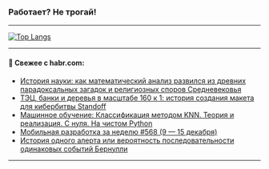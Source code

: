 ### Работает? Не трогай!

---
<!--
#### 🛠️ Technical stack:

![Java](https://img.shields.io/badge/Java-informational?logo=Oracle&style=flat&logoColor=white&color=FF4500)
![Kotlin](https://img.shields.io/badge/Kotlin-informational?logo=Kotlin&style=flat&logoColor=white&color=774D97)
![TS](https://img.shields.io/badge/TypeScript-informational?logo=typeScript&style=flat&logoColor=black&color=017acc)
![Python](https://img.shields.io/badge/Python-informational?logo=Python&style=flat&logoColor=black&color=ffdd54) <br>
![Spring](https://img.shields.io/badge/Spring-informational?logo=Spring&style=flat&logoColor=white&color=6DB33F) 
![SpringBoot](https://img.shields.io/badge/SpringBoot-informational?logo=SpringBoot&style=flat&logoColor=white&color=6DB33F)
![Nest](https://img.shields.io/badge/NestJS-informational?logo=NestJS&style=flat&logoColor=white&color=E0234E) 
![NodeJS](https://img.shields.io/badge/NodeJS-informational?logo=node.js&style=flat&logoColor=white&color=70A760)<br>
![PostgreSQL](https://img.shields.io/badge/PostgreSQL-informational?logo=PostgreSQL&style=flat&logoColor=white&color=DAA520)
![MongoDB](https://img.shields.io/badge/MongoDB-informational?logo=MongoDB&style=flat&logoColor=white&color=870000)
![Apache](https://img.shields.io/badge/Apache-informational?logo=apache&style=flat&logoColor=white&color=f74e28)

___ 
-->

<!--- #### 🛠️ : --->

[![Top Langs](https://github-readme-stats-82jvfl3w3-advtsettinggmailcoms-projects.vercel.app/api/top-langs/?username=zloylis&langs_count=10&hide_title=true&title_color=e6edf3&size_weight=0.5&count_weight=0.5&layout=compact&hide_progress=true&hide_border=true&theme=dracula)](https://github.com/zloylis)

<!---


####  :octocat:&nbsp;&nbsp; Статистика:

![GitHub stats](https://github-readme-stats-u2qms2cxw-advtsettinggmailcoms-projects.vercel.app/api?username=zloylis&show_icons=true&hide_border=true&theme=dracula&title_color=e6edf3&include_all_commits=true&count_private=true&hide_rank=false&hide_title=true&rank_icon=github)
-->
---

#### 💬 Свежее с habr.com:

<!-- BLOG-POST-LIST:START -->
- [История науки: как математический анализ развился из древних парадоксальных загадок и религиозных споров Средневековья](https://habr.com/ru/articles/866790/?utm_source=habrahabr&utm_medium=rss&utm_campaign=866790)
- [ТЭЦ, банки и деревья в масштабе 160 к 1: история создания макета для кибербитвы Standoff](https://habr.com/ru/companies/pt/articles/866786/?utm_source=habrahabr&utm_medium=rss&utm_campaign=866786)
- [Машинное обучение: Классификация методом KNN. Теория и реализация. С нуля. На чистом Python](https://habr.com/ru/articles/866636/?utm_source=habrahabr&utm_medium=rss&utm_campaign=866636)
- [Мобильная разработка за неделю #568 &lpar;9 — 15 декабря&rpar;](https://habr.com/ru/articles/866764/?utm_source=habrahabr&utm_medium=rss&utm_campaign=866764)
- [История одного алерта или вероятность последовательности одинаковых событий Бернулли](https://habr.com/ru/articles/866584/?utm_source=habrahabr&utm_medium=rss&utm_campaign=866584)
<!-- BLOG-POST-LIST:END -->

---
